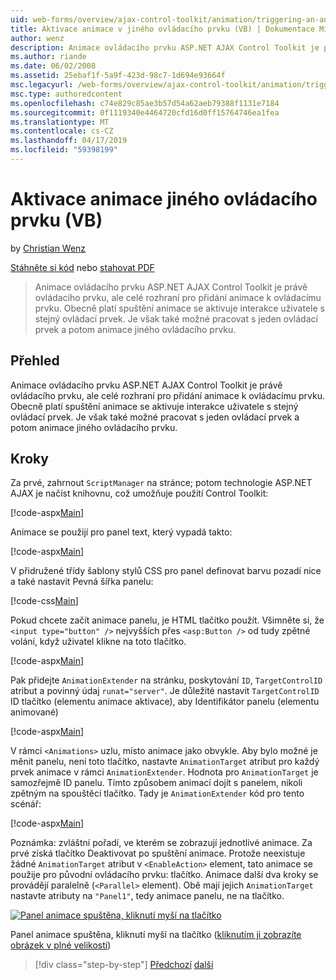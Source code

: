 ```yaml
---
uid: web-forms/overview/ajax-control-toolkit/animation/triggering-an-animation-in-another-control-vb
title: Aktivace animace v jiného ovládacího prvku (VB) | Dokumentace Microsoftu
author: wenz
description: Animace ovládacího prvku ASP.NET AJAX Control Toolkit je právě ovládacího prvku, ale celé rozhraní pro přidání animace k ovládacímu prvku. Obecně platí, spouští se...
ms.author: riande
ms.date: 06/02/2008
ms.assetid: 25ebaf1f-5a9f-423d-98c7-1d694e93664f
msc.legacyurl: /web-forms/overview/ajax-control-toolkit/animation/triggering-an-animation-in-another-control-vb
msc.type: authoredcontent
ms.openlocfilehash: c74e829c85ae3b57d54a62aeb79388f1131e7184
ms.sourcegitcommit: 0f1119340e4464720cfd16d0ff15764746ea1fea
ms.translationtype: MT
ms.contentlocale: cs-CZ
ms.lasthandoff: 04/17/2019
ms.locfileid: "59398199"
---
```

# <a name="triggering-an-animation-in-another-control-vb"></a>Aktivace animace jiného ovládacího prvku (VB)

by [Christian Wenz](https://github.com/wenz)

[Stáhněte si kód](http://download.microsoft.com/download/f/9/a/f9a26acd-8df4-4484-8a18-199e4598f411/Animation8.vb.zip) nebo [stahovat PDF](http://download.microsoft.com/download/6/7/1/6718d452-ff89-4d3f-a90e-c74ec2d636a3/animation8VB.pdf)

> Animace ovládacího prvku ASP.NET AJAX Control Toolkit je právě ovládacího prvku, ale celé rozhraní pro přidání animace k ovládacímu prvku. Obecně platí spuštění animace se aktivuje interakce uživatele s stejný ovládací prvek. Je však také možné pracovat s jeden ovládací prvek a potom animace jiného ovládacího prvku.


## <a name="overview"></a>Přehled

Animace ovládacího prvku ASP.NET AJAX Control Toolkit je právě ovládacího prvku, ale celé rozhraní pro přidání animace k ovládacímu prvku. Obecně platí spuštění animace se aktivuje interakce uživatele s stejný ovládací prvek. Je však také možné pracovat s jeden ovládací prvek a potom animace jiného ovládacího prvku.

## <a name="steps"></a>Kroky

Za prvé, zahrnout `ScriptManager` na stránce; potom technologie ASP.NET AJAX je načíst knihovnu, což umožňuje použití Control Toolkit:

[!code-aspx[Main](triggering-an-animation-in-another-control-vb/samples/sample1.aspx)]

Animace se použijí pro panel text, který vypadá takto:

[!code-aspx[Main](triggering-an-animation-in-another-control-vb/samples/sample2.aspx)]

V přidružené třídy šablony stylů CSS pro panel definovat barvu pozadí nice a také nastavit Pevná šířka panelu:

[!code-css[Main](triggering-an-animation-in-another-control-vb/samples/sample3.css)]

Pokud chcete začít animace panelu, je HTML tlačítko použít. Všimněte si, že `<input type="button" />` nejvyšších přes `<asp:Button />` od tudy zpětné volání, když uživatel klikne na toto tlačítko.

[!code-aspx[Main](triggering-an-animation-in-another-control-vb/samples/sample4.aspx)]

Pak přidejte `AnimationExtender` na stránku, poskytování `ID`, `TargetControlID` atribut a povinný údaj `runat="server"`. Je důležité nastavit `TargetControlID` ID tlačítko (elementu animace aktivace), aby Identifikátor panelu (elementu animované)

[!code-aspx[Main](triggering-an-animation-in-another-control-vb/samples/sample5.aspx)]

V rámci `<Animations>` uzlu, místo animace jako obvykle. Aby bylo možné je měnit panelu, není toto tlačítko, nastavte `AnimationTarget` atribut pro každý prvek animace v rámci `AnimationExtender`. Hodnota pro `AnimationTarget` je samozřejmě ID panelu. Tímto způsobem animací dojít s panelem, nikoli zpětným na spouštěcí tlačítko. Tady je `AnimationExtender` kód pro tento scénář:

[!code-aspx[Main](triggering-an-animation-in-another-control-vb/samples/sample6.aspx)]

Poznámka: zvláštní pořadí, ve kterém se zobrazují jednotlivé animace. Za prvé získá tlačítko Deaktivovat po spuštění animace. Protože neexistuje žádné `AnimationTarget` atribut v `<EnableAction>` element, tato animace se použije pro původní ovládacího prvku: tlačítko. Animace další dva kroky se provádějí paralelně (`<Parallel>` element). Obě mají jejich `AnimationTarget` nastavte atributy na `"Panel1"`, tedy animace panelu, ne na tlačítko.


[![Panel animace spuštěna, kliknutí myší na tlačítko](triggering-an-animation-in-another-control-vb/_static/image2.png)](triggering-an-animation-in-another-control-vb/_static/image1.png)

Panel animace spuštěna, kliknutí myší na tlačítko ([kliknutím ji zobrazíte obrázek v plné velikosti](triggering-an-animation-in-another-control-vb/_static/image3.png))

> [!div class="step-by-step"]
> [Předchozí](disabling-actions-during-animation-vb.md)
> [další](modifying-animations-from-the-server-side-vb.md)

